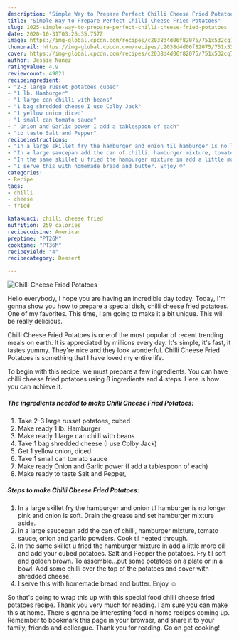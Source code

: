 ```yaml
---
description: "Simple Way to Prepare Perfect Chilli Cheese Fried Potatoes"
title: "Simple Way to Prepare Perfect Chilli Cheese Fried Potatoes"
slug: 1025-simple-way-to-prepare-perfect-chilli-cheese-fried-potatoes
date: 2020-10-31T03:26:35.757Z
image: https://img-global.cpcdn.com/recipes/c2038d4d06f82075/751x532cq70/chilli-cheese-fried-potatoes-recipe-main-photo.jpg
thumbnail: https://img-global.cpcdn.com/recipes/c2038d4d06f82075/751x532cq70/chilli-cheese-fried-potatoes-recipe-main-photo.jpg
cover: https://img-global.cpcdn.com/recipes/c2038d4d06f82075/751x532cq70/chilli-cheese-fried-potatoes-recipe-main-photo.jpg
author: Jessie Nunez
ratingvalue: 4.9
reviewcount: 49021
recipeingredient:
- "2-3 large russet potatoes cubed"
- "1 lb. Hamburger"
- "1 large can chilli with beans"
- "1 bag shredded cheese I use Colby Jack"
- "1 yellow onion diced"
- "1 small can tomato sauce"
- " Onion and Garlic power I add a tablespoon of each"
- "to taste Salt and Pepper"
recipeinstructions:
- "In a large skillet fry the hamburger and onion til hamburger is no longer pink and onion is soft. Drain the grease and set hamburger mixture aside."
- "In a large saucepan add the can of chilli, hamburger mixture, tomato sauce, onion and garlic powders. Cook til heated through."
- "In the same skillet u fried the hamburger mixture in add a little more oil and add your cubed potatoes. Salt and Pepper the potatoes. Fry til soft and golden brown. To assemble...put some potatoes on a plate or in a bowl. Add some chilli over the top of the potatoes and cover with shredded cheese."
- "I serve this with homemade bread and butter. Enjoy ☺️"
categories:
- Recipe
tags:
- chilli
- cheese
- fried

katakunci: chilli cheese fried 
nutrition: 259 calories
recipecuisine: American
preptime: "PT26M"
cooktime: "PT36M"
recipeyield: "4"
recipecategory: Dessert

---
```



![Chilli Cheese Fried Potatoes](https://img-global.cpcdn.com/recipes/c2038d4d06f82075/751x532cq70/chilli-cheese-fried-potatoes-recipe-main-photo.jpg)

Hello everybody, I hope you are having an incredible day today. Today, I'm gonna show you how to prepare a special dish, chilli cheese fried potatoes. One of my favorites. This time, I am going to make it a bit unique. This will be really delicious.

Chilli Cheese Fried Potatoes is one of the most popular of recent trending meals on earth. It is appreciated by millions every day. It's simple, it's fast, it tastes yummy. They're nice and they look wonderful. Chilli Cheese Fried Potatoes is something that I have loved my entire life.




To begin with this recipe, we must prepare a few ingredients. You can have chilli cheese fried potatoes using 8 ingredients and 4 steps. Here is how you can achieve it.

<!--inarticleads1-->

##### The ingredients needed to make Chilli Cheese Fried Potatoes:

1. Take 2-3 large russet potatoes, cubed
1. Make ready 1 lb. Hamburger
1. Make ready 1 large can chilli with beans
1. Take 1 bag shredded cheese (I use Colby Jack)
1. Get 1 yellow onion, diced
1. Take 1 small can tomato sauce
1. Make ready  Onion and Garlic power (I add a tablespoon of each)
1. Make ready to taste Salt and Pepper,




<!--inarticleads2-->

##### Steps to make Chilli Cheese Fried Potatoes:

1. In a large skillet fry the hamburger and onion til hamburger is no longer pink and onion is soft. Drain the grease and set hamburger mixture aside.
1. In a large saucepan add the can of chilli, hamburger mixture, tomato sauce, onion and garlic powders. Cook til heated through.
1. In the same skillet u fried the hamburger mixture in add a little more oil and add your cubed potatoes. Salt and Pepper the potatoes. Fry til soft and golden brown. To assemble...put some potatoes on a plate or in a bowl. Add some chilli over the top of the potatoes and cover with shredded cheese.
1. I serve this with homemade bread and butter. Enjoy ☺️




So that's going to wrap this up with this special food chilli cheese fried potatoes recipe. Thank you very much for reading. I am sure you can make this at home. There's gonna be interesting food in home recipes coming up. Remember to bookmark this page in your browser, and share it to your family, friends and colleague. Thank you for reading. Go on get cooking!
